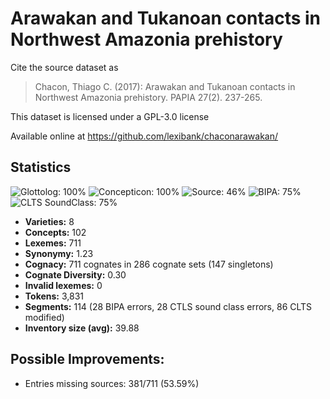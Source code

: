 # Arawakan and Tukanoan contacts in Northwest Amazonia prehistory

Cite the source dataset as

> Chacon, Thiago C. (2017): Arawakan and Tukanoan contacts in Northwest Amazonia prehistory. PAPIA 27(2). 237-265.

This dataset is licensed under a GPL-3.0 license

Available online at https://github.com/lexibank/chaconarawakan/

## Statistics



![Glottolog: 100%](https://img.shields.io/badge/Glottolog-100%25-brightgreen.svg "Glottolog: 100%")
![Concepticon: 100%](https://img.shields.io/badge/Concepticon-100%25-brightgreen.svg "Concepticon: 100%")
![Source: 46%](https://img.shields.io/badge/Source-46%25-red.svg "Source: 46%")
![BIPA: 75%](https://img.shields.io/badge/BIPA-75%25-yellow.svg "BIPA: 75%")
![CLTS SoundClass: 75%](https://img.shields.io/badge/CLTS%20SoundClass-75%25-yellow.svg "CLTS SoundClass: 75%")

- **Varieties:** 8
- **Concepts:** 102
- **Lexemes:** 711
- **Synonymy:** 1.23
- **Cognacy:** 711 cognates in 286 cognate sets (147 singletons)
- **Cognate Diversity:** 0.30
- **Invalid lexemes:** 0
- **Tokens:** 3,831
- **Segments:** 114 (28 BIPA errors, 28 CTLS sound class errors, 86 CLTS modified)
- **Inventory size (avg):** 39.88

## Possible Improvements:



- Entries missing sources: 381/711 (53.59%)